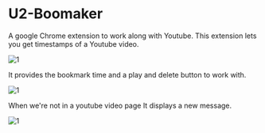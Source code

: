 # U2-Boomaker

A google Chrome extension to work along with Youtube. This extension lets you get timestamps of a Youtube video. 

![1](https://user-images.githubusercontent.com/95724545/176958604-9cbc186e-179f-4815-88bb-7f5ca8ab5cb0.png)

It provides the bookmark time and a play and delete button to work with. 

![1](https://user-images.githubusercontent.com/95724545/176958763-c25b14ff-802f-4797-bd4e-a0a890849d75.png)

When we're not in a youtube video page It displays a new message. 

![1](https://user-images.githubusercontent.com/95724545/176959086-436512a9-17ad-4c83-922b-307167259a2f.png)



